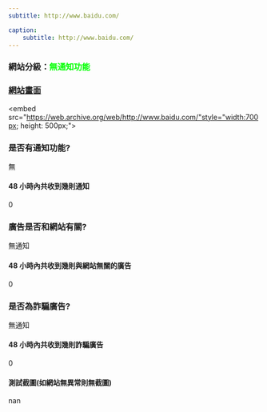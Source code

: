 ```yaml
---
subtitle: http://www.baidu.com/

caption:
	subtitle: http://www.baidu.com/
---
```


<h3>網站分級：<font color="#00FF00">無通知功能</font></h3>

### [網站畫面](http://www.baidu.com/)
<embed src="https://web.archive.org/web/http://www.baidu.com/"style="width:700px; height: 500px;">

### 是否有通知功能?
無

#### 48 小時內共收到幾則通知
0

### 廣告是否和網站有關?
無通知

#### 48 小時內共收到幾則與網站無關的廣告
0

### 是否為詐騙廣告?
無通知

#### 48 小時內共收到幾則詐騙廣告
0

#### 測試截圖(如網站無異常則無截圖)
nan

